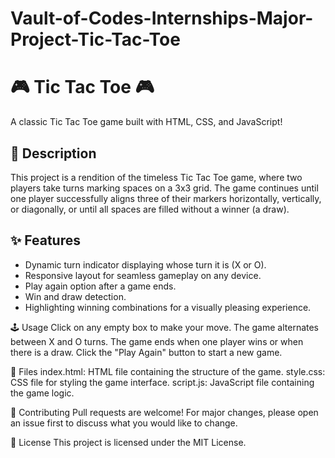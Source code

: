 # Vault-of-Codes-Internships-Major-Project-Tic-Tac-Toe


# 🎮 Tic Tac Toe 🎮

A classic Tic Tac Toe game built with HTML, CSS, and JavaScript!

## 📜 Description

This project is a rendition of the timeless Tic Tac Toe game, where two players take turns marking spaces on a 3x3 grid. The game continues until one player successfully aligns three of their markers horizontally, vertically, or diagonally, or until all spaces are filled without a winner (a draw).

## ✨ Features

- Dynamic turn indicator displaying whose turn it is (X or O).
- Responsive layout for seamless gameplay on any device.
- Play again option after a game ends.
- Win and draw detection.
- Highlighting winning combinations for a visually pleasing experience.
  
🕹️ Usage
Click on any empty box to make your move.
The game alternates between X and O turns.
The game ends when one player wins or when there is a draw.
Click the "Play Again" button to start a new game.

📁 Files
index.html: HTML file containing the structure of the game.
style.css: CSS file for styling the game interface.
script.js: JavaScript file containing the game logic.

🤝 Contributing
Pull requests are welcome! For major changes, please open an issue first to discuss what you would like to change.

📜 License
This project is licensed under the MIT License.

